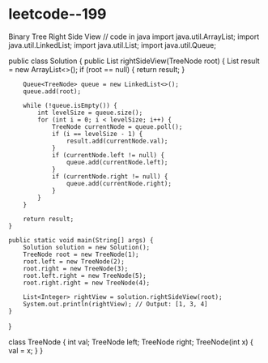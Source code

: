 # leetcode--199
Binary Tree Right Side View
// code in java
import java.util.ArrayList;
import java.util.LinkedList;
import java.util.List;
import java.util.Queue;

public class Solution {
    public List<Integer> rightSideView(TreeNode root) {
        List<Integer> result = new ArrayList<>();
        if (root == null) {
            return result;
        }

        Queue<TreeNode> queue = new LinkedList<>();
        queue.add(root);

        while (!queue.isEmpty()) {
            int levelSize = queue.size();
            for (int i = 0; i < levelSize; i++) {
                TreeNode currentNode = queue.poll();
                if (i == levelSize - 1) {
                    result.add(currentNode.val);
                }
                if (currentNode.left != null) {
                    queue.add(currentNode.left);
                }
                if (currentNode.right != null) {
                    queue.add(currentNode.right);
                }
            }
        }

        return result;
    }

    public static void main(String[] args) {
        Solution solution = new Solution();
        TreeNode root = new TreeNode(1);
        root.left = new TreeNode(2);
        root.right = new TreeNode(3);
        root.left.right = new TreeNode(5);
        root.right.right = new TreeNode(4);

        List<Integer> rightView = solution.rightSideView(root);
        System.out.println(rightView); // Output: [1, 3, 4]
    }
}

class TreeNode {
    int val;
    TreeNode left;
    TreeNode right;
    TreeNode(int x) { val = x; }
}
